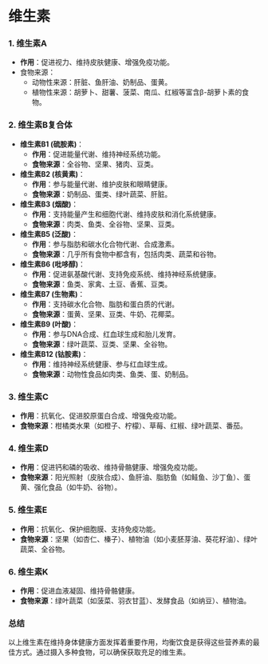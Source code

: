 # 维生素

### 1. 维生素A

- **作用**：促进视力、维持皮肤健康、增强免疫功能。
- 食物来源：
  - 动物性来源：肝脏、鱼肝油、奶制品、蛋黄。
  - 植物性来源：胡萝卜、甜薯、菠菜、南瓜、红椒等富含β-胡萝卜素的食物。

### 2. 维生素B复合体

- **维生素B1 (硫胺素)**：
  - **作用**：促进能量代谢、维持神经系统功能。
  - **食物来源**：全谷物、坚果、猪肉、豆类。
- **维生素B2 (核黄素)**：
  - **作用**：参与能量代谢、维护皮肤和眼睛健康。
  - **食物来源**：奶制品、蛋类、绿叶蔬菜、肝脏。
- **维生素B3 (烟酸)**：
  - **作用**：支持能量产生和细胞代谢、维持皮肤和消化系统健康。
  - **食物来源**：肉类、鱼类、全谷物、坚果、豆类。
- **维生素B5 (泛酸)**：
  - **作用**：参与脂肪和碳水化合物代谢、合成激素。
  - **食物来源**：几乎所有食物中都含有，包括肉类、蔬菜和谷物。
- **维生素B6 (吡哆醇)**：
  - **作用**：促进氨基酸代谢、支持免疫系统、维持神经系统健康。
  - **食物来源**：鱼类、家禽、土豆、香蕉、豆类。
- **维生素B7 (生物素)**：
  - **作用**：支持碳水化合物、脂肪和蛋白质的代谢。
  - **食物来源**：蛋黄、坚果、豆类、牛奶、花椰菜。
- **维生素B9 (叶酸)**：
  - **作用**：参与DNA合成、红血球生成和胎儿发育。
  - **食物来源**：绿叶蔬菜、豆类、坚果、全谷物。
- **维生素B12 (钴胺素)**：
  - **作用**：维持神经系统健康、参与红血球生成。
  - **食物来源**：动物性食品如肉类、鱼类、蛋、奶制品。

### 3. 维生素C

- **作用**：抗氧化、促进胶原蛋白合成、增强免疫功能。
- **食物来源**：柑橘类水果（如橙子、柠檬）、草莓、红椒、绿叶蔬菜、番茄。

### 4. 维生素D

- **作用**：促进钙和磷的吸收、维持骨骼健康、增强免疫功能。
- **食物来源**：阳光照射（皮肤合成）、鱼肝油、脂肪鱼（如鲑鱼、沙丁鱼）、蛋黄、强化食品（如牛奶、谷物）。

### 5. 维生素E

- **作用**：抗氧化、保护细胞膜、支持免疫功能。
- **食物来源**：坚果（如杏仁、榛子）、植物油（如小麦胚芽油、葵花籽油）、绿叶蔬菜、全谷物。

### 6. 维生素K

- **作用**：促进血液凝固、维持骨骼健康。
- **食物来源**：绿叶蔬菜（如菠菜、羽衣甘蓝）、发酵食品（如纳豆）、植物油。

### 总结

以上维生素在维持身体健康方面发挥着重要作用，均衡饮食是获得这些营养素的最佳方式。通过摄入多种食物，可以确保获取充足的维生素。
